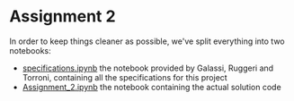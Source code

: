 # Assignment 2

In order to keep things cleaner as possible, we've split everything into two notebooks:
* [specifications.ipynb](specifications.ipynb) the notebook provided by Galassi, Ruggeri and Torroni, containing all the specifications for this project
* [Assignment_2.ipynb](fact_checking.ipynb) the notebook containing the actual solution code
